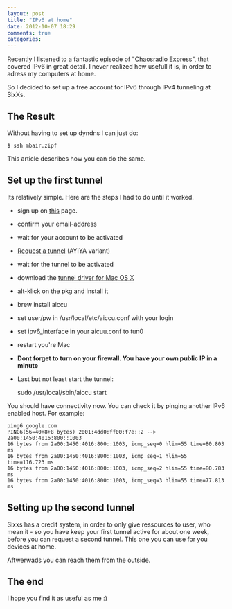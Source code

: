 ```yaml
---
layout: post
title: "IPv6 at home"
date: 2012-10-07 18:29
comments: true
categories: 
---
```

Recently I listened to a fantastic episode of "[Chaosradio Express][1]", that covered IPv6 in great detail. I never realized how usefull it is, in order to adress my computers at home.

So I decided to set up a free account for IPv6 through IPv4 tunneling at SixXs. 


## The Result

Without having to set up dyndns I can just do:
    
    $ ssh mbair.zipf

This article describes how you can do the same.

## Set up the first tunnel

Its relatively simple. Here are the steps I had to do until it worked.

 * sign up on [this][2] page.
 * confirm your email-address
 * wait for your account to be activated
 * [Request a tunnel][3] (AYIYA variant)
 * wait for the tunnel to be activated
 * download the [tunnel driver for Mac OS X][4]
 * alt-klick on the pkg and install it
 * brew install aiccu
 * set user/pw in /usr/local/etc/aiccu.conf with your login
 * set ipv6_interface in your aicuu.conf to tun0
 * restart you're Mac
 * **Dont forget to turn on your firewall. You have your own public IP in a minute**
 * Last but not least start the tunnel:

	sudo /usr/local/sbin/aiccu start
    
    
[1]: http://cre.fm/cre197
[2]: http://www.sixxs.net/signup/create/
[3]: https://www.sixxs.net/home/requesttunnel/
[4]: http://tuntaposx.sourceforge.net/ 


You should have connectivity now. You can check it by pinging another IPv6 enabled host. For example:

    ping6 google.com
    PING6(56=40+8+8 bytes) 2001:4dd0:ff00:f7e::2 --> 2a00:1450:4016:800::1003
    16 bytes from 2a00:1450:4016:800::1003, icmp_seq=0 hlim=55 time=80.803 ms
    16 bytes from 2a00:1450:4016:800::1003, icmp_seq=1 hlim=55 time=116.723 ms
    16 bytes from 2a00:1450:4016:800::1003, icmp_seq=2 hlim=55 time=80.783 ms
    16 bytes from 2a00:1450:4016:800::1003, icmp_seq=3 hlim=55 time=77.813 ms

## Setting up the second tunnel

Sixxs has a credit system, in order to only give ressources to user, who mean it - so you have keep your first tunnel active for about one week, before you can request a second tunnel. This one you can use for you devices at home.
        
Aftwerwads you can reach them from the outside.

## The end

I hope you find it as useful as me :)